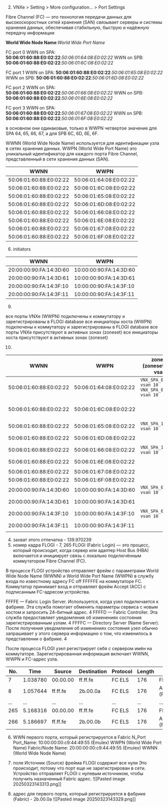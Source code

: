 2. VNXe > Setting > More configuration… > Port Settings

Fibre Channel (FC) — это технология передачи данных для высокоскоростных сетей хранения (SAN)
связывает серверы и системы хранения данных, обеспечивая стабильную, быструю и надёжную передачу информации

**World Wide Node Name**:*World Wide Port Name*

FC port 0
WWN on SPA: **50:06:01:60:88:E0:02:22**:*50:06:01:64:08:E0:02:22*
WWN on SPB: **50:06:01:60:88:E0:02:22**:*50:06:01:6C:08:E0:02:22*

FC port 1 
WWN on SPA: **50:06:01:60:88:E0:02:22**:*50:06:01:65:08:E0:02:22*
WWN on SPB: **50:06:01:60:88:E0:02:22**:*50:06:01:6D:08:E0:02:22*

FC port 2 
WWN on SPA: **50:06:01:60:88:E0:02:22**:*50:06:01:66:08:E0:02:22*
WWN on SPB: **50:06:01:60:88:E0:02:22**:*50:06:01:6E:08:E0:02:22*

FC port 3 
WWN on SPA: **50:06:01:60:88:E0:02:22**:*50:06:01:67:08:E0:02:22*
WWN on SPB: **50:06:01:60:88:E0:02:22**:*50:06:01:6F:08:E0:02:22*

в основном они одинаковые, только в WWPN четвертое значение для SPA 64, 65, 66, 67, а для SPB 6C, 6D, 6E, 6F.

WWNN (World Wide Node Name) используется для идентификации узла в сетях хранения данных.
WWPN (World Wide Port Name) это уникальный идентификатор для каждого порта Fibre Channel, представленный в сети хранения данных (SAN).

| WWNN                    | WWPN                    |
| ----------------------- | ----------------------- |
| 50:06:01:60:88:E0:02:22 | 50:06:01:64:08:E0:02:22 |
| 50:06:01:60:88:E0:02:22 | 50:06:01:6C:08:E0:02:22 |
| 50:06:01:60:88:E0:02:22 | 50:06:01:65:08:E0:02:22 |
| 50:06:01:60:88:E0:02:22 | 50:06:01:6D:08:E0:02:22 |
| 50:06:01:60:88:E0:02:22 | 50:06:01:66:08:E0:02:22 |
| 50:06:01:60:88:E0:02:22 | 50:06:01:6E:08:E0:02:22 |
| 50:06:01:60:88:E0:02:22 | 50:06:01:67:08:E0:02:22 |
| 50:06:01:60:88:E0:02:22 | 50:06:01:6F:08:E0:02:22 |

6. initiators

| WWNN                    | WWPN                    |
| ----------------------- | ----------------------- |
| 20:00:00:90:FA:14:3D:60 | 10:00:00:90:FA:14:3D:60 |
| 20:00:00:90:FA:14:3D:61 | 10:00:00:90:FA:14:3D:61 |
| 20:00:00:90:FA:14:3F:10 | 10:00:00:90:FA:14:3F:10 |
| 20:00:00:90:FA:14:3F:11 | 10:00:00:90:FA:14:3F:11 |
9. 
все порты VNXe (WWPN) подключены к коммутатору и зарегистрированы в FLOGI database
все инициаторы хоста (WWPN) подключены к коммутатору и зарегистрированы в FLOGI database
все порты VNXe присутствуют в активных зонах (zoneset)
все инициаторы хоста присутствуют в активных зонах (zoneset)

10. 

| WWNN                    | WWPN                    | zone name (zoneset FABRICA vsan 10)                                    | zone name (zoneset FABRICB vsan 20)                                    |
| ----------------------- | ----------------------- | ---------------------------------------------------------------------- | ---------------------------------------------------------------------- |
| 50:06:01:60:88:E0:02:22 | 50:06:01:64:08:E0:02:22 | ```VNX_SPA_0_WIN1_HBA0 vsan 10```<br>```VNX_SPA_0_LIN1_HBA0 vsan 10``` |                                                                        |
| 50:06:01:60:88:E0:02:22 | 50:06:01:6C:08:E0:02:22 |                                                                        | ```VNX_SPB_0_WIN1_HBA1 vsan 20```<br>```VNX_SPB_0_LIN1_HBA1 vsan 20``` |
| 50:06:01:60:88:E0:02:22 | 50:06:01:65:08:E0:02:22 | ```VNX_SPA_1_VNX_SPA_2 vsan 10```                                      |                                                                        |
| 50:06:01:60:88:E0:02:22 | 50:06:01:6D:08:E0:02:22 |                                                                        | ```VNX_SPB_1_ VNX_SPB_2 vsan 20```                                     |
| 50:06:01:60:88:E0:02:22 | 50:06:01:66:08:E0:02:22 | ```VNX_SPA_1_VNX_SPA_2 vsan 10```                                      |                                                                        |
| 50:06:01:60:88:E0:02:22 | 50:06:01:6E:08:E0:02:22 |                                                                        | ```VNX_SPB_1_ VNX_SPB_2 vsan 20```                                     |
| 50:06:01:60:88:E0:02:22 | 50:06:01:67:08:E0:02:22 |                                                                        |                                                                        |
| 50:06:01:60:88:E0:02:22 | 50:06:01:6F:08:E0:02:22 |                                                                        |                                                                        |
| 20:00:00:90:FA:14:3D:60 | 10:00:00:90:FA:14:3D:60 | ```VNX_SPA_0_WIN1_HBA0 vsan 10```                                      |                                                                        |
| 20:00:00:90:FA:14:3D:61 | 10:00:00:90:FA:14:3D:61 |                                                                        | ```VNX_SPB_0_WIN1_HBA1 vsan 20```                                      |
| 20:00:00:90:FA:14:3F:10 | 10:00:00:90:FA:14:3F:10 | ```VNX_SPA_0_LIN1_HBA0 vsan 10```                                      |                                                                        |
| 20:00:00:90:FA:14:3F:11 | 10:00:00:90:FA:14:3F:11 |                                                                        | ```VNX_SPB_0_LIN1_HBA1 vsan 20```                                      |


4. захват этого отпечатка - 139.970239
5. номер кадра FLOGI - 7, 265
FLOGI (Fabric Login) — это процесс, который происходит, когда сервер или адаптер Host Bus (HBA) включается и инициирует связь с локально подключённым коммутатором Fibre Channel (FC).

В процессе FLOGI устройство отправляет фрейм с параметрами World Wide Node Name (WWNN) и World Wide Port Name (WWPN) в службу входа по известному адресу FC off FFFFFE на коммутаторе FC. Коммутатор принимает вход и отправляет фрейм Accept (ACC) с подписанным FC-адресом устройства. 

FFFFE — Fabric Login Server. Используется, когда узел подключается к фабрике. Эта служба помогает обменять параметры сервиса с новым хостом и запросить 24-битный адрес. 4
FFFFD — Fabric Controller. Эта служба предоставляет уведомления об изменениях состояния зарегистрированным узлам. 4
FFFFC — Directory Server (Name Server). После получения уведомления об изменениях состояния узел обычно запрашивает у этого сервера информацию о том, что изменилось в представлении о фабрике. 4

После процесса FLOGI узел регистрирует себя с сервером имён на коммутаторе. Зарегистрированная информация включает WWNN, WWPN и FC-адрес узла.

| No. | Time     | Source   | Destination | Protocol | Length | Info        |
| --- | -------- | -------- | ----------- | -------- | ------ | ----------- |
| 7   | 1.038780 | 00.00.00 | ff.ff.fe    | FC ELS   | 176    | FLOGI       |
| 8   | 1.057644 | ff.ff.fe | 2b.00.0a    | FC ELS   | 176    | ACC (FLOGI) |
| ... | ...      | ...      | ...         | ...      | ...    | ...         |
| 265 | 5.168316 | 00.00.00 | ff.ff.fe    | FC ELS   | 176    | FLOGI       |
| 266 | 5.186697 | ff.ff.fe | 2b.00.0b    | FC ELS   | 176    | ACC (FLOGI) |
6. WWN первого порта, который регистрируется в Fabric
N_Port Port_Name: 10:00:00:00:c9:44:49:55 (Emulex) WWPN (World Wide Port Name) 
Fabric/Node Name: 20:00:00:00:c9:44:49:55 (Emulex) WWNN (World Wide Node Name)

7. поле Источник (Source) фрейма FLOGI содержит все нули
Это происходит, потому что порт еще не зарегистрирован в сети.
Устройство отправляет FLOGI с нулевым источником, чтобы получить назначенный Fabric адрес.
![[Pasted image 20250323143313.png]]

8. адрес для первого порта, который регистрируется в фабрике (Fabric) - 2b.00.0a
![[Pasted image 20250323143329.png]]
